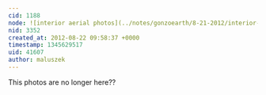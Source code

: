 ```yaml
---
cid: 1188
node: ![interior aerial photos](../notes/gonzoearth/8-21-2012/interior-aerial-photos)
nid: 3352
created_at: 2012-08-22 09:58:37 +0000
timestamp: 1345629517
uid: 41607
author: maluszek
---
```


This photos are no longer here??